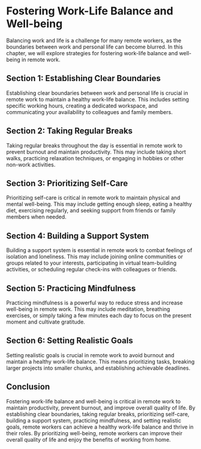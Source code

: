 Fostering Work-Life Balance and Well-being
=============================================================================================

Balancing work and life is a challenge for many remote workers, as the boundaries between work and personal life can become blurred. In this chapter, we will explore strategies for fostering work-life balance and well-being in remote work.

Section 1: Establishing Clear Boundaries
----------------------------------------

Establishing clear boundaries between work and personal life is crucial in remote work to maintain a healthy work-life balance. This includes setting specific working hours, creating a dedicated workspace, and communicating your availability to colleagues and family members.

Section 2: Taking Regular Breaks
--------------------------------

Taking regular breaks throughout the day is essential in remote work to prevent burnout and maintain productivity. This may include taking short walks, practicing relaxation techniques, or engaging in hobbies or other non-work activities.

Section 3: Prioritizing Self-Care
---------------------------------

Prioritizing self-care is critical in remote work to maintain physical and mental well-being. This may include getting enough sleep, eating a healthy diet, exercising regularly, and seeking support from friends or family members when needed.

Section 4: Building a Support System
------------------------------------

Building a support system is essential in remote work to combat feelings of isolation and loneliness. This may include joining online communities or groups related to your interests, participating in virtual team-building activities, or scheduling regular check-ins with colleagues or friends.

Section 5: Practicing Mindfulness
---------------------------------

Practicing mindfulness is a powerful way to reduce stress and increase well-being in remote work. This may include meditation, breathing exercises, or simply taking a few minutes each day to focus on the present moment and cultivate gratitude.

Section 6: Setting Realistic Goals
----------------------------------

Setting realistic goals is crucial in remote work to avoid burnout and maintain a healthy work-life balance. This means prioritizing tasks, breaking larger projects into smaller chunks, and establishing achievable deadlines.

Conclusion
----------

Fostering work-life balance and well-being is critical in remote work to maintain productivity, prevent burnout, and improve overall quality of life. By establishing clear boundaries, taking regular breaks, prioritizing self-care, building a support system, practicing mindfulness, and setting realistic goals, remote workers can achieve a healthy work-life balance and thrive in their roles. By prioritizing well-being, remote workers can improve their overall quality of life and enjoy the benefits of working from home.
